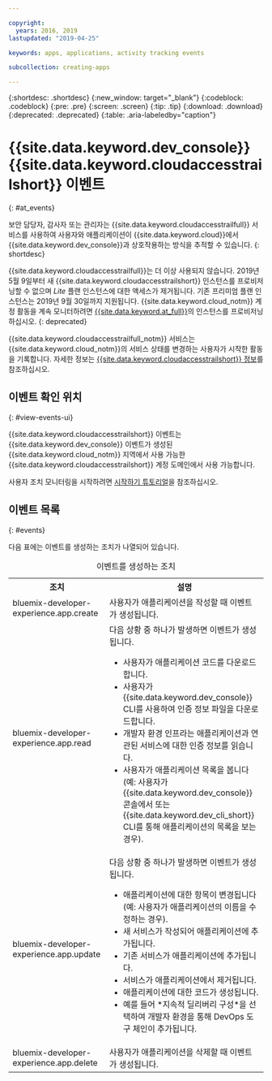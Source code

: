 ```yaml
---

copyright:
  years: 2016, 2019
lastupdated: "2019-04-25"

keywords: apps, applications, activity tracking events

subcollection: creating-apps

---
```


{:shortdesc: .shortdesc}
{:new_window: target="_blank"}
{:codeblock: .codeblock}
{:pre: .pre}
{:screen: .screen}
{:tip: .tip}
{:download: .download}
{:deprecated: .deprecated}
{:table: .aria-labeledby="caption"}

# {{site.data.keyword.dev_console}} {{site.data.keyword.cloudaccesstrailshort}} 이벤트
{: #at_events}

보안 담당자, 감사자 또는 관리자는 {{site.data.keyword.cloudaccesstrailfull}} 서비스를 사용하여 사용자와 애플리케이션이 {{site.data.keyword.cloud}}에서 {{site.data.keyword.dev_console}}과 상호작용하는 방식을 추적할 수 있습니다.
{: shortdesc}

{{site.data.keyword.cloudaccesstrailfull}}는 더 이상 사용되지 않습니다. 2019년 5월 9일부터 새 {{site.data.keyword.cloudaccesstrailshort}} 인스턴스를 프로비저닝할 수 없으며 *Lite* 플랜 인스턴스에 대한 액세스가 제거됩니다. 기존 프리미엄 플랜 인스턴스는 2019년 9월 30일까지 지원됩니다. {{site.data.keyword.cloud_notm}} 계정 활동을 계속 모니터하려면 [{{site.data.keyword.at_full}}](/docs/services/Activity-Tracker-with-LogDNA?topic=logdnaat-getting-started#getting-started)의 인스턴스를 프로비저닝하십시오.
{: deprecated}

{{site.data.keyword.cloudaccesstrailfull_notm}} 서비스는 {{site.data.keyword.cloud_notm}}의 서비스 상태를 변경하는 사용자가 시작한 활동을 기록합니다. 자세한 정보는 [{{site.data.keyword.cloudaccesstrailshort}} 정보](/docs/services/cloud-activity-tracker?topic=cloud-activity-tracker-activity_tracker_ov)를 참조하십시오.

## 이벤트 확인 위치
{: #view-events-ui}

{{site.data.keyword.cloudaccesstrailshort}} 이벤트는 {{site.data.keyword.dev_console}} 이벤트가 생성된 {{site.data.keyword.cloud_notm}} 지역에서 사용 가능한 {{site.data.keyword.cloudaccesstrailshort}} 계정 도메인에서 사용 가능합니다.

사용자 조치 모니터링을 시작하려면 [시작하기 튜토리얼](/docs/services/cloud-activity-tracker?topic=cloud-activity-tracker-getting-started)을 참조하십시오.

## 이벤트 목록
{: #events}

다음 표에는 이벤트를 생성하는 조치가 나열되어 있습니다.

<table>
  <caption>이벤트를 생성하는 조치</caption>
  <tr>
    <th>조치</th>
	  <th>설명</th>
  <tr>
  <tr>
    <td>bluemix-developer-experience.app.create</td>
	  <td>사용자가 애플리케이션을 작성할 때 이벤트가 생성됩니다.</td>
  </tr>
  <tr>
    <td>bluemix-developer-experience.app.read</td>
	  <td>다음 상황 중 하나가 발생하면 이벤트가 생성됩니다. </br><ul><li>사용자가 애플리케이션 코드를 다운로드합니다.</li> <li>사용자가 {{site.data.keyword.dev_console}} CLI를 사용하여 인증 정보 파일을 다운로드합니다.</li> <li>개발자 환경 인프라는 애플리케이션과 연관된 서비스에 대한 인증 정보를 읽습니다. </li> <li>사용자가 애플리케이션 목록을 봅니다(예: 사용자가 {{site.data.keyword.dev_console}} 콘솔에서 또는 {{site.data.keyword.dev_cli_short}} CLI를 통해 애플리케이션의 목록을 보는 경우).</li></ul></td>
  </tr>
  <tr>
    <td>bluemix-developer-experience.app.update</td>
	  <td>다음 상황 중 하나가 발생하면 이벤트가 생성됩니다. </br><ul><li>애플리케이션에 대한 항목이 변경됩니다(예: 사용자가 애플리케이션의 이름을 수정하는 경우). </li><li>새 서비스가 작성되어 애플리케이션에 추가됩니다. </li><li>기존 서비스가 애플리케이션에 추가됩니다. </li><li>서비스가 애플리케이션에서 제거됩니다. </li><li>애플리케이션에 대한 코드가 생성됩니다. </li><li>예를 들어 *지속적 딜리버리 구성*을 선택하여 개발자 환경을 통해 DevOps 도구 체인이 추가됩니다.</li></ul></td>
  </tr>
  <tr>
    <td>bluemix-developer-experience.app.delete</td>
	  <td>사용자가 애플리케이션을 삭제할 때 이벤트가 생성됩니다.</td>
  </tr>
</table>
